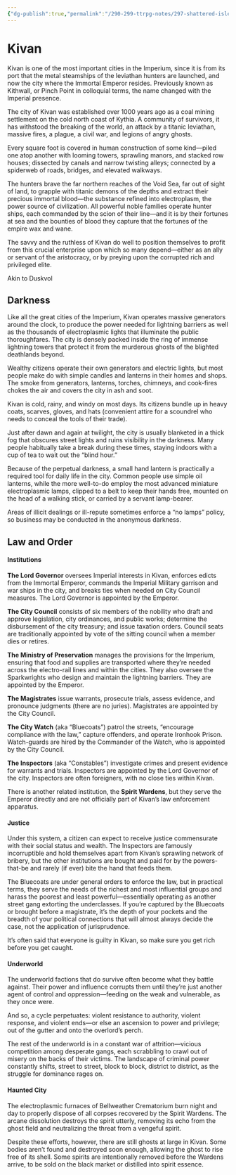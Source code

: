 ```yaml
---
{"dg-publish":true,"permalink":"/290-299-ttrpg-notes/297-shattered-isles/15-locations/kivan/"}
---
```



# Kivan

Kivan is one of the most important cities in the Imperium, since it is from its port that the metal steamships of the leviathan hunters are launched, and now the city where the Immortal Emperor resides. Previously known as Kithwall, or Pinch Point in colloquial terms, the name changed with the Imperial presence.

The city of Kivan was established over 1000 years ago as a coal mining settlement on the cold north coast of Kythia.
A community of survivors, it has withstood the breaking of the world, an attack by a titanic leviathan, massive fires, a plague, a civil war, and legions of angry ghosts.

Every square foot is covered in human construction of some kind—piled one atop another with looming towers, sprawling manors, and stacked row houses; dissected by canals and narrow twisting alleys; connected by a spiderweb of roads, bridges, and elevated walkways.

The hunters brave the far northern reaches of the Void Sea, far out of sight of land, to grapple with titanic demons of the depths and extract their precious immortal blood—the substance refined into electroplasm, the power source of civilization. All powerful noble families operate hunter ships, each commanded by the scion of their line—and it is by their fortunes at sea and the bounties of blood they capture that the fortunes of the empire wax and wane.

The savvy and the ruthless of Kivan do well to position themselves to profit from this crucial enterprise upon which so many depend—either as an ally or servant of the aristocracy, or by preying upon the corrupted rich and privileged elite.

Akin to Duskvol

## Darkness

Like all the great cities of the Imperium, Kivan operates massive generators around the clock, to produce the power needed for lightning barriers as well as the thousands of electroplasmic lights that illuminate the public thoroughfares. The city is densely packed inside the ring of immense lightning towers that protect it from the murderous ghosts of the blighted deathlands beyond.

Wealthy citizens operate their own generators and electric lights, but most people make do with simple candles and lanterns in their homes and shops. The smoke from generators, lanterns, torches, chimneys, and cook-fires chokes the air and covers the city in ash and soot.

Kivan is cold, rainy, and windy on most days. Its citizens bundle up in heavy coats, scarves, gloves, and hats (convenient attire for a scoundrel who needs to conceal the tools of their trade).

Just after dawn and again at twilight, the city is usually blanketed in a thick fog that obscures street lights and ruins visibility in the darkness. Many people habitually take a break during these times, staying indoors with a cup of tea to wait out the “blind hour.”

Because of the perpetual darkness, a small hand lantern is practically a required tool for daily life in the city. Common people use simple oil lanterns, while the more well-to-do employ the most advanced miniature electroplasmic lamps, clipped to a belt to keep their hands free, mounted on the head of a walking stick, or carried by a servant lamp-bearer.

Areas of illicit dealings or ill-repute sometimes enforce a “no lamps” policy, so business may be conducted in the anonymous darkness.

## Law and Order

#### Institutions

**The Lord Governor** oversees Imperial interests in Kivan, enforces edicts from the Immortal Emperor, commands the Imperial Military garrison and war ships in the city, and breaks ties when needed on City Council measures. The Lord Governor is appointed by the Emperor. 

**The City Council** consists of six members of the nobility who draft and approve legislation, city ordinances, and public works; determine the disbursement of the city treasury; and issue taxation orders. Council seats are traditionally appointed by vote of the sitting council when a member dies or retires.

**The Ministry of Preservation** manages the provisions for the Imperium, ensuring that food and supplies are transported where they’re needed across the electro-rail lines and within the cities. They also oversee the Sparkwrights who design and maintain the lightning barriers. They are appointed by the Emperor.

**The Magistrates** issue warrants, prosecute trials, assess evidence, and pronounce judgments (there are no juries). Magistrates are appointed by the City Council.

**The City Watch** (aka “Bluecoats”) patrol the streets, “encourage compliance with the law,” capture offenders, and operate Ironhook Prison. Watch-guards are hired by the Commander of the Watch, who is appointed by the City Council.

**The Inspectors** (aka “Constables”) investigate crimes and present evidence for warrants and trials. Inspectors are appointed by the Lord Governor of the city. Inspectors are often foreigners, with no close ties within Kivan. 

There is another related institution, the **Spirit Wardens**, but they serve the Emperor directly and are not officially part of Kivan’s law enforcement apparatus. 

#### Justice

Under this system, a citizen can expect to receive justice commensurate with their social status and wealth. The Inspectors are famously incorruptible and hold themselves apart from Kivan’s sprawling network of bribery, but the other institutions are bought and paid for by the powers-that-be and rarely (if ever) bite the hand that feeds them. 

The Bluecoats are under general orders to enforce the law, but in practical terms, they serve the needs of the richest and most influential groups and harass the poorest and least powerful—essentially operating as another street gang extorting the underclasses. If you’re captured by the Bluecoats or brought before a magistrate, it’s the depth of your pockets and the breadth of your political connections that will almost always decide the case, not the application of jurisprudence.

It’s often said that everyone is guilty in Kivan, so make sure you get rich before you get caught.

#### Underworld

The underworld factions that do survive often become what they battle against. Their power and influence corrupts them until they’re just another agent of control and oppression—feeding on the weak and vulnerable, as they once were.

And so, a cycle perpetuates: violent resistance to authority, violent response, and violent ends—or else an ascension to power and privilege; out of the gutter and onto the overlord’s perch.

The rest of the underworld is in a constant war of attrition—vicious competition among desperate gangs, each scrabbling to crawl out of misery on the backs of their victims. The landscape of criminal power constantly shifts, street to street, block to block, district to district, as the struggle for dominance rages on. 

#### Haunted City

The electroplasmic furnaces of Bellweather Crematorium burn night and day to properly dispose of all corpses recovered by the Spirit Wardens. The arcane dissolution destroys the spirit utterly, removing its echo from the ghost field and neutralizing the threat from a vengeful spirit.

Despite these efforts, however, there are still ghosts at large in Kivan. Some bodies aren’t found and destroyed soon enough, allowing the ghost to rise free of its shell. Some spirits are intentionally removed before the Wardens arrive, to be sold on the black market or distilled into spirit essence.